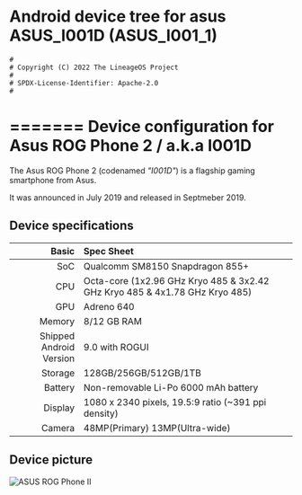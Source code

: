 # Android device tree for asus ASUS_I001D (ASUS_I001_1)

```
#
# Copyright (C) 2022 The LineageOS Project
#
# SPDX-License-Identifier: Apache-2.0
#
```
=======
Device configuration for Asus ROG Phone 2 / a.k.a I001D
=========================================

The Asus ROG Phone 2 (codenamed _"I001D"_) is a flagship gaming smartphone from Asus.

It was announced in July 2019 and released in Septmeber 2019.

## Device specifications

Basic   | Spec Sheet
-------:|:-------------------------
SoC     | Qualcomm SM8150 Snapdragon 855+
CPU     | Octa-core (1x2.96 GHz Kryo 485 & 3x2.42 GHz Kryo 485 & 4x1.78 GHz Kryo 485)
GPU     | Adreno 640
Memory  | 8/12 GB RAM
Shipped Android Version | 9.0 with ROGUI
Storage | 128GB/256GB/512GB/1TB
Battery | Non-removable Li-Po 6000 mAh battery
Display | 1080 x 2340 pixels, 19.5:9 ratio (~391 ppi density)
Camera  | 48MP(Primary) 13MP(Ultra-wide)

## Device picture

![ASUS ROG Phone II](https://dlcdnwebimgs.asus.com/gain/C4EB25D3-B015-420B-AADA-59492E3DA6B5)

